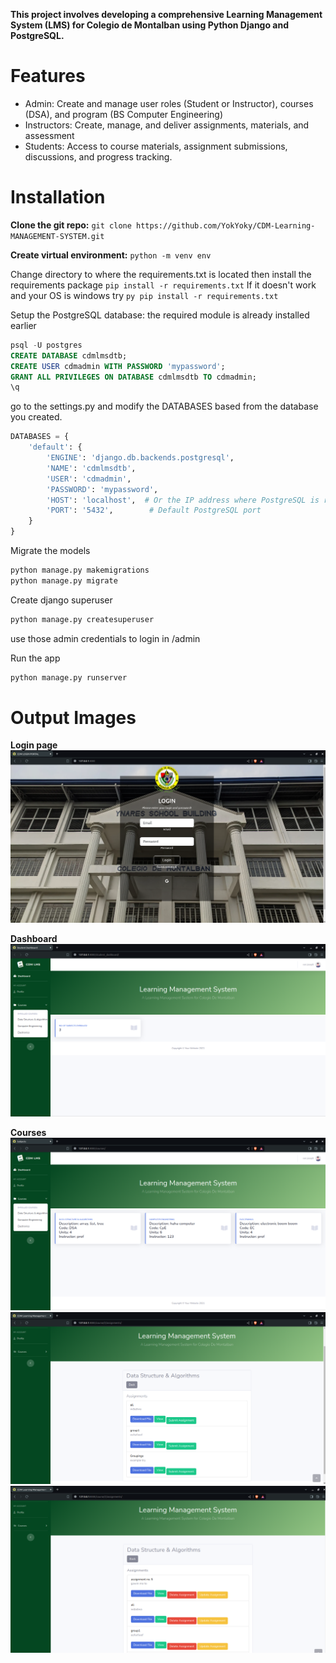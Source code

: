 **This project involves developing a comprehensive Learning Management System (LMS) for Colegio de Montalban using Python Django and PostgreSQL.**

# Features
* Admin: Create and manage user roles (Student or Instructor), courses (DSA), and program (BS Computer Engineering)
* Instructors: Create, manage, and deliver assignments, materials, and assessment
* Students: Access to course materials, assignment submissions, discussions, and progress tracking.

# Installation
**Clone the git repo:** `git clone https://github.com/YokYoky/CDM-Learning-MANAGEMENT-SYSTEM.git`

**Create virtual environment:** `python -m venv env`

Change directory to where the requirements.txt is located then install the requirements package `pip install -r requirements.txt` 
If it doesn't work and your OS is windows try `py pip install -r requirements.txt`

Setup the PostgreSQL database:
the required module is already installed earlier
``` SQL
psql -U postgres
CREATE DATABASE cdmlmsdtb;
CREATE USER cdmadmin WITH PASSWORD 'mypassword';
GRANT ALL PRIVILEGES ON DATABASE cdmlmsdtb TO cdmadmin;
\q
```

go to the settings.py and modify the DATABASES based from the database you created.
``` python
DATABASES = {
    'default': {
        'ENGINE': 'django.db.backends.postgresql',
        'NAME': 'cdmlmsdtb',
        'USER': 'cdmadmin',
        'PASSWORD': 'mypassword',
        'HOST': 'localhost',  # Or the IP address where PostgreSQL is running
        'PORT': '5432',        # Default PostgreSQL port
    }
}
```

Migrate the models
``` python
python manage.py makemigrations
python manage.py migrate
```
Create django superuser
``` python
python manage.py createsuperuser
```
use those admin credentials to login in /admin

Run the app
``` python
python manage.py runserver
```

# Output Images
**Login page**
![login](image/login.png)

**Dashboard**
![dashboard](image/dashboard.png)

**Courses**
![courses](image/courses.png)
![student](image/sample.png)
![instructor](image/sampleinstructor.png)

